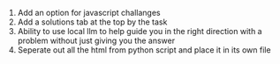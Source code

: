 1) Add an option for javascript challanges
2) Add a solutions tab at the top by the task
3) Ability to use local llm to help guide you in the right direction with a problem without just giving you the answer
4) Seperate out all the html from python script and place it in its own file